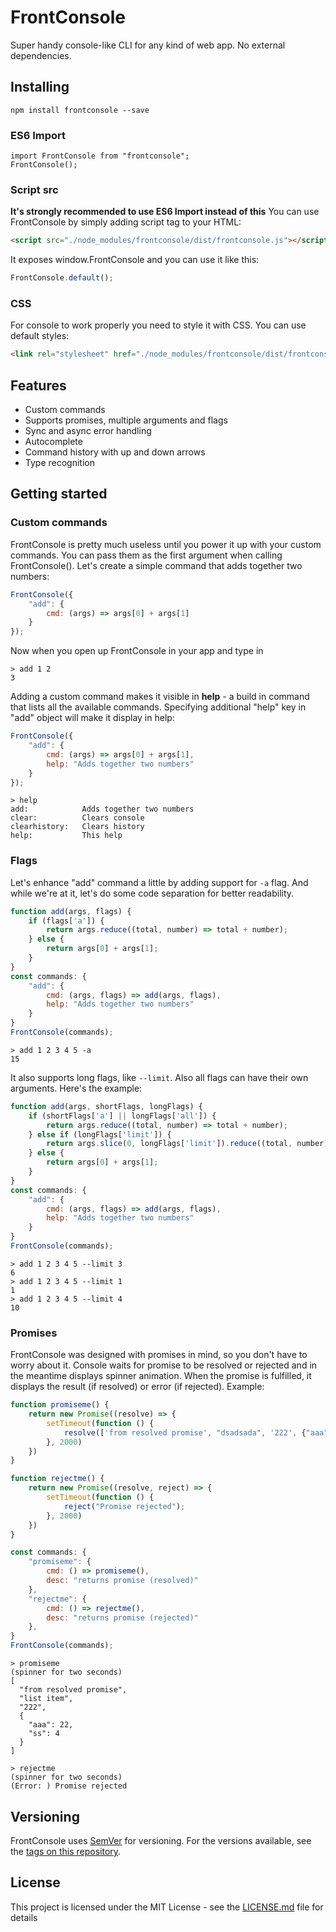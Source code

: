# FrontConsole
Super handy console-like CLI for any kind of web app. No external dependencies.

## Installing
```
npm install frontconsole --save
```

### ES6 Import
```
import FrontConsole from "frontconsole";
FrontConsole();
```

### Script src
**It's strongly recommended to use ES6 Import instead of this**
You can use FrontConsole by simply adding script tag to your HTML:
```html
<script src="./node_modules/frontconsole/dist/frontconsole.js"></script>
```
It exposes window.FrontConsole and you can use it like this:
```javascript
FrontConsole.default();
```
### CSS
For console to work properly you need to style it with CSS. You can use default styles:
```html
<link rel="stylesheet" href="./node_modules/frontconsole/dist/frontconsole.css">
```

## Features
* Custom commands
* Supports promises, multiple arguments and flags 
* Sync and async error handling
* Autocomplete
* Command history with up and down arrows
* Type recognition

## Getting started

### Custom commands 
FrontConsole is pretty much useless until you power it up with your custom commands. You can pass them as the first argument when calling FrontConsole().
Let's create a simple command that adds together two numbers:
```javascript
FrontConsole({
    "add": {
        cmd: (args) => args[0] + args[1]
    }
});
```
Now when you open up FrontConsole in your app and type in
```
> add 1 2
3
```
Adding a custom command makes it visible in **help** - a build in command that lists all the available commands.
Specifying additional "help" key in "add" object will make it display in help:
```javascript
FrontConsole({
    "add": {
        cmd: (args) => args[0] + args[1],
        help: "Adds together two numbers"
    }
});
```
```
> help
add:            Adds together two numbers
clear:          Clears console 
clearhistory:   Clears history 
help:           This help
```
### Flags
Let's enhance "add" command a little by adding support for `-a` flag.
And while we're at it, let's do some code separation for better readability.
```javascript
function add(args, flags) {
    if (flags['a']) {
        return args.reduce((total, number) => total + number);
    } else {
        return args[0] + args[1];
    }
}
const commands: {
    "add": {
        cmd: (args, flags) => add(args, flags),
        help: "Adds together two numbers"
    }
}
FrontConsole(commands);
```
```
> add 1 2 3 4 5 -a
15
```
It also supports long flags, like `--limit`. Also all flags can have their own arguments. Here's the example:
```javascript
function add(args, shortFlags, longFlags) {
    if (shortFlags['a'] || longFlags['all']) {
        return args.reduce((total, number) => total + number);
    } else if (longFlags['limit']) {
        return args.slice(0, longFlags['limit']).reduce((total, number) => total + number);
    } else {
        return args[0] + args[1];
    }
}
const commands: {
    "add": {
        cmd: (args, flags) => add(args, flags),
        help: "Adds together two numbers"
    }
}
FrontConsole(commands);
```
```
> add 1 2 3 4 5 --limit 3
6
> add 1 2 3 4 5 --limit 1
1
> add 1 2 3 4 5 --limit 4
10
```
### Promises
FrontConsole was designed with promises in mind, so you don't have to worry about it. Console waits for promise to be resolved or rejected and in the meantime displays spinner animation. When the promise is fulfilled, it displays the result (if resolved) or error (if rejected).
Example:
```javascript
function promiseme() {
    return new Promise((resolve) => {
        setTimeout(function () {
            resolve(['from resolved promise', "dsadsada", '222', {"aaa": 22, "ss": 4}]);
        }, 2000)
    })
}

function rejectme() {
    return new Promise((resolve, reject) => {
        setTimeout(function () {
            reject("Promise rejected");
        }, 2000)
    })
}

const commands: {
    "promiseme": {
        cmd: () => promiseme(),
        desc: "returns promise (resolved)"
    },
    "rejectme": {
        cmd: () => rejectme(),
        desc: "returns promise (rejected)"
    },
}
FrontConsole(commands);
```
```
> promiseme
(spinner for two seconds)
[
  "from resolved promise",
  "list item",
  "222",
  {
    "aaa": 22,
    "ss": 4
  }
]
```
```
> rejectme
(spinner for two seconds)
(Error: ) Promise rejected
```
## Versioning
FrontConsole uses [SemVer](http://semver.org/) for versioning. For the versions available, see the [tags on this repository](https://github.com/zorzysty/FrontConsole/tags).

## License
This project is licensed under the MIT License - see the [LICENSE.md](LICENSE.md) file for details
